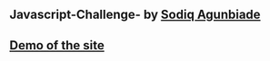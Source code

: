 ## Javascript-Challenge- by [Sodiq Agunbiade](https://twitter.com/sodiq_dev)

## [Demo of the site](https://sodiq-123.github.io/Javascript-Challenge/)